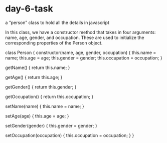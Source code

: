 # day-6-task
a “person” class to hold all the details in javascript

In this class, we have a constructor method that takes in four arguments: name, age, gender, and occupation. These are used to initialize the corresponding properties of the Person object.

class Person {
  constructor(name, age, gender, occupation) {
    this.name = name;
    this.age = age;
    this.gender = gender;
    this.occupation = occupation;
  }
  
  getName() {
    return this.name;
  }
  
  getAge() {
    return this.age;
  }
  
  getGender() {
    return this.gender;
  }
  
  getOccupation() {
    return this.occupation;
  }
  
  setName(name) {
    this.name = name;
  }
  
  setAge(age) {
    this.age = age;
  }
  
  setGender(gender) {
    this.gender = gender;
  }
  
  setOccupation(occupation) {
    this.occupation = occupation;
  }
}
